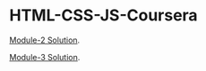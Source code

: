 # HTML-CSS-JS-Coursera


[Module-2 Solution](https://module-2-4rnbe9lfi-nwosu-ihueze.vercel.app/).

[Module-3 Solution](https://module-3-26qz4gdkd-nwosu-ihueze.vercel.app/).
